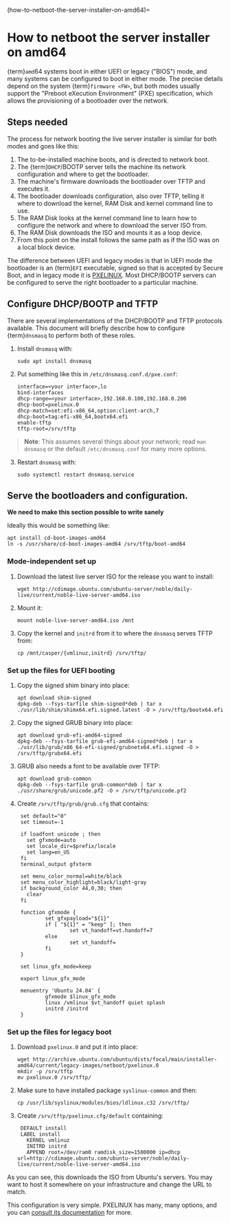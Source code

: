 (how-to-netboot-the-server-installer-on-amd64)=
# How to netboot the server installer on amd64

{term}`amd`64 systems boot in either UEFI or legacy ("BIOS") mode, and many systems can be configured to boot in either mode. The precise details depend on the system {term}`firmware <FW>`, but both modes usually support the "Preboot eXecution Environment" (PXE) specification, which allows the provisioning of a bootloader over the network.

## Steps needed

The process for network booting the live server installer is similar for both modes and goes like this:

1. The to-be-installed machine boots, and is directed to network boot.
2. The {term}`DHCP`/BOOTP server tells the machine its network configuration and where to get the bootloader.
3. The machine's firmware downloads the bootloader over TFTP and executes it.
4. The bootloader downloads configuration, also over TFTP, telling it where to download the kernel, RAM Disk and kernel command line to use.
5. The RAM Disk looks at the kernel command line to learn how to configure the network and where to download the server ISO from.
6. The RAM Disk downloads the ISO and mounts it as a loop device.
7. From this point on the install follows the same path as if the ISO was on a local block device.

The difference between UEFI and legacy modes is that in UEFI mode the bootloader is an {term}`EFI` executable, signed so that is accepted by Secure Boot, and in legacy mode it is [PXELINUX](https://wiki.syslinux.org/wiki/index.php?title=PXELINUX). Most DHCP/BOOTP servers can be configured to serve the right bootloader to a particular machine.

## Configure DHCP/BOOTP and TFTP

There are several implementations of the DHCP/BOOTP and TFTP protocols available. This document will briefly describe how to configure {term}`dnsmasq` to perform both of these roles.

1. Install `dnsmasq` with:

   ```
   sudo apt install dnsmasq
   ```

2. Put something like this in `/etc/dnsmasq.conf.d/pxe.conf`:

   ```
   interface=<your interface>,lo
   bind-interfaces
   dhcp-range=<your interface>,192.168.0.100,192.168.0.200
   dhcp-boot=pxelinux.0
   dhcp-match=set:efi-x86_64,option:client-arch,7
   dhcp-boot=tag:efi-x86_64,bootx64.efi
   enable-tftp
   tftp-root=/srv/tftp
   ```

> **Note**:
> This assumes several things about your network; read `man dnsmasq` or the default `/etc/dnsmasq.conf` for many more options.

3. Restart `dnsmasq` with:

   ```
   sudo systemctl restart dnsmasq.service
   ```

## Serve the bootloaders and configuration.

**We need to make this section possible to write sanely**

Ideally this would be something like:

```
apt install cd-boot-images-amd64
ln -s /usr/share/cd-boot-images-amd64 /srv/tftp/boot-amd64
```

### Mode-independent set up

1. Download the latest live server ISO for the release you want to install:

   ```
   wget http://cdimage.ubuntu.com/ubuntu-server/noble/daily-live/current/noble-live-server-amd64.iso
   ```

2. Mount it:

   ```
   mount noble-live-server-amd64.iso /mnt
   ```

3. Copy the kernel and `initrd` from it to where the `dnsmasq` serves TFTP from:

   ```
   cp /mnt/casper/{vmlinuz,initrd} /srv/tftp/
   ```

### Set up the files for UEFI booting

1. Copy the signed shim binary into place:

   ```
   apt download shim-signed
   dpkg-deb --fsys-tarfile shim-signed*deb | tar x ./usr/lib/shim/shimx64.efi.signed.latest -O > /srv/tftp/bootx64.efi
   ```

2. Copy the signed GRUB binary into place:

   ```
   apt download grub-efi-amd64-signed
   dpkg-deb --fsys-tarfile grub-efi-amd64-signed*deb | tar x ./usr/lib/grub/x86_64-efi-signed/grubnetx64.efi.signed -O > /srv/tftp/grubx64.efi
   ```

3. GRUB also needs a font to be available over TFTP:

   ```
   apt download grub-common
   dpkg-deb --fsys-tarfile grub-common*deb | tar x ./usr/share/grub/unicode.pf2 -O > /srv/tftp/unicode.pf2
   ```

4. Create `/srv/tftp/grub/grub.cfg` that contains:

   ```
    set default="0"
    set timeout=-1
        
    if loadfont unicode ; then
      set gfxmode=auto
      set locale_dir=$prefix/locale
      set lang=en_US
    fi
    terminal_output gfxterm
        
    set menu_color_normal=white/black
    set menu_color_highlight=black/light-gray
    if background_color 44,0,30; then
      clear
    fi
        
    function gfxmode {
            set gfxpayload="${1}"
            if [ "${1}" = "keep" ]; then
                    set vt_handoff=vt.handoff=7
            else
                    set vt_handoff=
            fi
    }
        
    set linux_gfx_mode=keep
        
    export linux_gfx_mode
        
    menuentry 'Ubuntu 24.04' {
            gfxmode $linux_gfx_mode
            linux /vmlinux $vt_handoff quiet splash
            initrd /initrd
    }
   ```

### Set up the files for legacy boot

1. Download `pxelinux.0` and put it into place:

   ```
   wget http://archive.ubuntu.com/ubuntu/dists/focal/main/installer-amd64/current/legacy-images/netboot/pxelinux.0
   mkdir -p /srv/tftp
   mv pxelinux.0 /srv/tftp/
   ```

5. Make sure to have installed package `syslinux-common` and then:

   ```
   cp /usr/lib/syslinux/modules/bios/ldlinux.c32 /srv/tftp/
   ```

6. Create `/srv/tftp/pxelinux.cfg/default` containing:

   ```
    DEFAULT install
    LABEL install
      KERNEL vmlinuz
      INITRD initrd
      APPEND root=/dev/ram0 ramdisk_size=1500000 ip=dhcp url=http://cdimage.ubuntu.com/ubuntu-server/noble/daily-live/current/noble-live-server-amd64.iso
   ```
As you can see, this downloads the ISO from Ubuntu's servers. You may want to host it somewhere on your infrastructure and change the URL to match.

This configuration is very simple. PXELINUX has many, many options, and you can [consult its documentation](https://wiki.syslinux.org/wiki/index.php?title=PXELINUX) for more.
